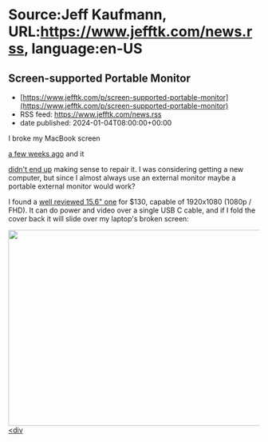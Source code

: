 # Source:Jeff Kaufmann, URL:https://www.jefftk.com/news.rss, language:en-US

## Screen-supported Portable Monitor
 - [https://www.jefftk.com/p/screen-supported-portable-monitor](https://www.jefftk.com/p/screen-supported-portable-monitor)
 - RSS feed: https://www.jefftk.com/news.rss
 - date published: 2024-01-04T08:00:00+00:00

<p><span>

I broke my MacBook screen </span>

<a href="https://www.jefftk.com/p/reviving-a-2015-macbook">a few
weeks ago</a> and it 

<a href="https://www.facebook.com/jefftk/posts/pfbid032yd7aoKRfTUvToru7MZVYhSmisQnoTLz8JqGsixfVzaatSnobhoHDQGwvujov3cGl?comment_id=947250690100507">didn't
end up</a> making sense to repair it.  I was considering getting a new
computer, but since I almost always use an external monitor maybe a
portable external monitor would work?



<p>

I found a <a href="https://www.amazon.com/Portable-Monitor-Upgraded-1920x1080-Computer/dp/B07ZLY26FW/">well
reviewed 15.6" one</a> for $130, capable of 1920x1080 (1080p / FHD).
It can do power and video over a single USB C cable, and if I fold the
cover back it will slide over my laptop's broken screen:

</p>

<p>

<a href="https://www.jefftk.com/portable-monitor-over-broken-screen-big.jpg"><img class="mobile-fullwidth" height="392" src="https://www.jefftk.com/portable-monitor-over-broken-screen.jpg" width="550" /><div

